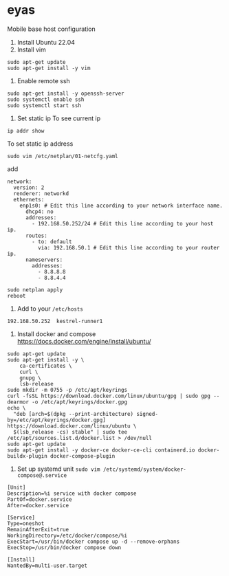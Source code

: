 # eyas
Mobile base host configuration

1. Install Ubuntu 22.04
1. Install vim
```
sudo apt-get update
sudo apt-get install -y vim
```
1. Enable remote ssh
```
sudo apt-get install -y openssh-server
sudo systemctl enable ssh
sudo systemctl start ssh
```

1. Set static ip
To see current ip
```
ip addr show
```
To set static ip address
```
sudo vim /etc/netplan/01-netcfg.yaml
```
add
```
network:
  version: 2
  renderer: networkd
  ethernets:
    enp1s0: # Edit this line according to your network interface name.
      dhcp4: no
      addresses:
        - 192.168.50.252/24 # Edit this line according to your host ip.
      routes:
        - to: default
          via: 192.168.50.1 # Edit this line according to your router ip.
      nameservers:
        addresses:
          - 8.8.8.8
          - 8.8.4.4
```
```
sudo netplan apply
reboot
```

1. Add to your `/etc/hosts`
```
192.168.50.252  kestrel-runner1
```

1. Install docker and compose
https://docs.docker.com/engine/install/ubuntu/
```
sudo apt-get update
sudo apt-get install -y \
    ca-certificates \
    curl \
    gnupg \
    lsb-release
sudo mkdir -m 0755 -p /etc/apt/keyrings
curl -fsSL https://download.docker.com/linux/ubuntu/gpg | sudo gpg --dearmor -o /etc/apt/keyrings/docker.gpg
echo \
  "deb [arch=$(dpkg --print-architecture) signed-by=/etc/apt/keyrings/docker.gpg] https://download.docker.com/linux/ubuntu \
  $(lsb_release -cs) stable" | sudo tee /etc/apt/sources.list.d/docker.list > /dev/null
sudo apt-get update
sudo apt-get install -y docker-ce docker-ce-cli containerd.io docker-buildx-plugin docker-compose-plugin
```

1. Set up systemd unit
`sudo vim /etc/systemd/system/docker-compose@.service`
```
[Unit]
Description=%i service with docker compose
PartOf=docker.service
After=docker.service

[Service]
Type=oneshot
RemainAfterExit=true
WorkingDirectory=/etc/docker/compose/%i
ExecStart=/usr/bin/docker compose up -d --remove-orphans
ExecStop=/usr/bin/docker compose down

[Install]
WantedBy=multi-user.target
```
